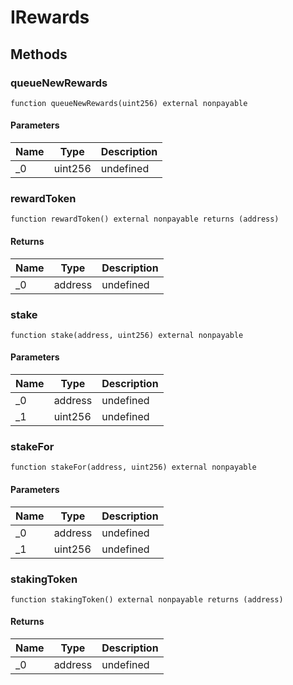 # IRewards









## Methods

### queueNewRewards

```solidity
function queueNewRewards(uint256) external nonpayable
```





#### Parameters

| Name | Type | Description |
|---|---|---|
| _0 | uint256 | undefined |

### rewardToken

```solidity
function rewardToken() external nonpayable returns (address)
```






#### Returns

| Name | Type | Description |
|---|---|---|
| _0 | address | undefined |

### stake

```solidity
function stake(address, uint256) external nonpayable
```





#### Parameters

| Name | Type | Description |
|---|---|---|
| _0 | address | undefined |
| _1 | uint256 | undefined |

### stakeFor

```solidity
function stakeFor(address, uint256) external nonpayable
```





#### Parameters

| Name | Type | Description |
|---|---|---|
| _0 | address | undefined |
| _1 | uint256 | undefined |

### stakingToken

```solidity
function stakingToken() external nonpayable returns (address)
```






#### Returns

| Name | Type | Description |
|---|---|---|
| _0 | address | undefined |




